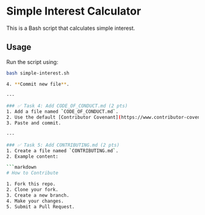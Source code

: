 # Simple Interest Calculator

This is a Bash script that calculates simple interest.

## Usage

Run the script using:

```bash
bash simple-interest.sh

4. **Commit new file**.

---

### ✅ Task 4: Add CODE_OF_CONDUCT.md (2 pts)
1. Add a file named `CODE_OF_CONDUCT.md`.
2. Use the default [Contributor Covenant](https://www.contributor-covenant.org/version/2/1/code_of_conduct/).
3. Paste and commit.

---

### ✅ Task 5: Add CONTRIBUTING.md (2 pts)
1. Create a file named `CONTRIBUTING.md`.
2. Example content:

```markdown
# How to Contribute

1. Fork this repo.
2. Clone your fork.
3. Create a new branch.
4. Make your changes.
5. Submit a Pull Request.
